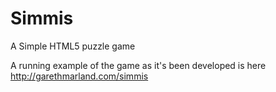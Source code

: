 Simmis
=====

A Simple HTML5 puzzle game

A running example of the game as it's been developed is here http://garethmarland.com/simmis
